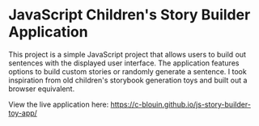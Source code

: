 # JavaScript Children's Story Builder Application

This project is a simple JavaScript project that allows users to build out sentences with the displayed user interface. The application features options to build custom stories or randomly generate a sentence. I took inspiration from old children's storybook generation toys and built out a browser equivalent.

View the live application here: https://c-blouin.github.io/js-story-builder-toy-app/
